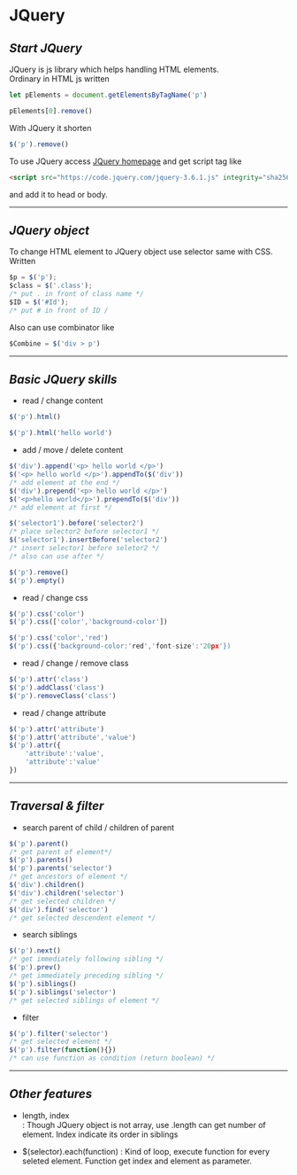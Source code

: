 # **JQuery**
## *Start JQuery*
JQuery is js library which helps handling HTML elements.   
Ordinary in HTML js written
```js
let pElements = document.getElementsByTagName('p')

pElements[0].remove()
```
With JQuery it shorten
```js
$('p').remove()
```

To use JQuery access [JQuery homepage](https://releases.jquery.com/) and get script tag like
```html
<script src="https://code.jquery.com/jquery-3.6.1.js" integrity="sha256-3zlB5s2uwoUzrXK3BT7AX3FyvojsraNFxCc2vC/7pNI=" crossorigin="anonymous"></script>
```
and add it to head or body.

---
## *JQuery object*
To change HTML element to JQuery object use selector same with CSS.   
Written
```js
$p = $('p');
$class = $('.class');
/* put . in front of class name */
$ID = $('#Id');
/* put # in front of ID /
```
Also can use combinator like
```js
$Combine = $('div > p')
```

---
## *Basic JQuery skills*
- read / change content
```js
$('p').html()

$('p').html('hello world')
```
- add / move / delete content
```js
$('div').append('<p> hello world </p>')
$('<p> hello world </p>').appendTo($('div'))
/* add element at the end */
$('div').prepend('<p> hello world </p>')
$('<p>hello world</p>').prependTo($('div'))
/* add element at first */

$('selector1').before('selector2')
/* place selector2 before selector1 */
$('selector1').insertBefore('selector2')
/* insert selector1 before seletor2 */
/* also can use after */

$('p').remove()
$('p').empty()
```
- read / change css
```js
$('p').css('color')
$('p').css(['color','background-color'])

$('p').css('color','red')
$('p').css({'background-color:'red','font-size':'20px'})
```
- read / change / remove class
```js
$('p').attr('class')
$('p').addClass('class')
$('p').removeClass('class')
```
- read / change attribute
```js
$('p').attr('attribute')
$('p').attr('attribute','value')
$('p').attr({
    'attribute':'value',
    'attribute':'value'
})
```
---
## *Traversal & filter*
- search parent of child / children of parent
```js
$('p').parent()
/* get parent of element*/
$('p').parents()
$('p').parents('selector')
/* get ancestors of element */
$('div').children()
$('div').children('selector')
/* get selected children */
$('div').find('selector')
/* get selected descendent element */
```
- search siblings
```js
$('p').next()
/* get immediately following sibling */
$('p').prev()
/* get immediately preceding sibling */
$('p').siblings()
$('p').siblings('selector')
/* get selected siblings of element */
```
- filter
```js
$('p').filter('selector')
/* get selected element */
$('p').filter(function(){})
/* can use function as condition (return boolean) */
```

---
## *Other features*
- length, index   
    : Though JQuery object is not array, use .length can get number of element.
    Index indicate its order in siblings

- $(selector).each(function)
    : Kind of loop, execute function for every seleted element.
    Function get index and element as parameter.
